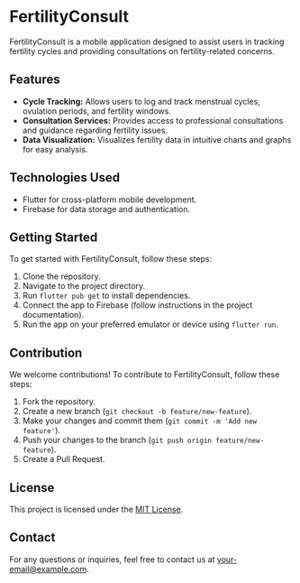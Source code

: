 # FertilityConsult

FertilityConsult is a mobile application designed to assist users in tracking fertility cycles and providing consultations on fertility-related concerns.

## Features

- **Cycle Tracking:** Allows users to log and track menstrual cycles, ovulation periods, and fertility windows.
- **Consultation Services:** Provides access to professional consultations and guidance regarding fertility issues.
- **Data Visualization:** Visualizes fertility data in intuitive charts and graphs for easy analysis.

## Technologies Used

- Flutter for cross-platform mobile development.
- Firebase for data storage and authentication.

## Getting Started

To get started with FertilityConsult, follow these steps:

1. Clone the repository.
2. Navigate to the project directory.
3. Run `flutter pub get` to install dependencies.
4. Connect the app to Firebase (follow instructions in the project documentation).
5. Run the app on your preferred emulator or device using `flutter run`.

## Contribution

We welcome contributions! To contribute to FertilityConsult, follow these steps:

1. Fork the repository.
2. Create a new branch (`git checkout -b feature/new-feature`).
3. Make your changes and commit them (`git commit -m 'Add new feature'`).
4. Push your changes to the branch (`git push origin feature/new-feature`).
5. Create a Pull Request.

## License

This project is licensed under the [MIT License](LICENSE).

## Contact

For any questions or inquiries, feel free to contact us at [your-email@example.com](mailto:your-email@example.com).

